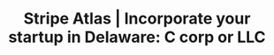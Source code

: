 ---
name: stripe
host: stripe.com
origin: https://stripe.com
pathname: /atlas
search: ''
href: https://stripe.com/atlas
title: 'Stripe Atlas | Incorporate your startup in Delaware: C corp or LLC'
ogTitle: 'Stripe Atlas | Incorporate your startup in Delaware: C corp or LLC'
twitterTitle: 'Stripe Atlas | Incorporate your startup in Delaware: C corp or LLC'
description: >-
  Stripe Atlas is a simple, powerful way to incorporate a US company. Everything
  you need to start a business in a few clicks—we'll handle the legal paperwork.
ogDescription: >-
  Stripe Atlas is a simple, powerful way to incorporate a US company. Everything
  you need to start a business in a few clicks—we'll handle the legal paperwork.
image: >-
  https://images.ctfassets.net/fzn2n1nzq965/3dQU4D4l2IxsfKUGtAlbNh/953801eebe8955c34d1774009007ce17/Atlas_social_card.jpg?q=80
ogImage: >-
  https://images.ctfassets.net/fzn2n1nzq965/3dQU4D4l2IxsfKUGtAlbNh/953801eebe8955c34d1774009007ce17/Atlas_social_card.jpg?q=80
twitterImage: >-
  https://images.ctfassets.net/fzn2n1nzq965/3dQU4D4l2IxsfKUGtAlbNh/953801eebe8955c34d1774009007ce17/Atlas_social_card.jpg?q=80
keywords: ''

---